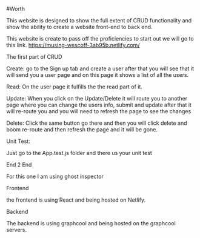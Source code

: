 #Worth

This website is designed to show the full extent of CRUD functionality and show the ability to create
a website front-end to back end.

This website is create to pass off the proficiencies to start out we will go to this link.
https://musing-wescoff-3ab95b.netlify.com/

The first part of CRUD

Create: go to the Sign up tab and create a user after that you will see that it will send you a user page and on this
page it shows a list of all the users.

Read: On the user page it fulfills the the read part of it.

Update: When you click on the Update/Delete it will route you to another page where you can change the users
info, submit and update after that it will re-route you and you will need to refresh the page to see the changes

Delete: Click the same button go there and then you will click delete and boom re-route and then refresh the page and it 
will be gone.




Unit Test: 

Just go to the App.test.js folder and there us your unit test 


End 2 End

For this one I am using ghost inspector


Frontend

the frontend is using React and being hosted on Netlify.

Backend

The backend is using graphcool and being hosted on the graphcool servers.




